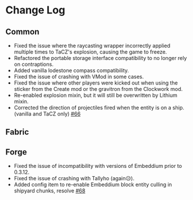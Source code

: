 # Change Log

## Common

- Fixed the issue where the raycasting wrapper incorrectly applied multiple times to TaCZ's explosion, causing the game to freeze.
- Refactored the portable storage interface compatibility to no longer rely on contraptions.
- Added vanilla lodestone compass compatibility.
- Fixed the issue of crashing with VMod in some cases.
- Fixed the issue where other players were kicked out when using the sticker from the Create mod or the gravitron from the Clockwork mod.
- Re-enabled explosion mixin, but it will still be overwritten by Lithium mixin.
- Corrected the direction of projectiles fired when the entity is on a ship. (vanilla and TaCZ only) [#66](https://github.com/xiewuzhiying/VS-Addition/issues/66)

## Fabric

## Forge

- Fixed the issue of incompatibility with versions of Embeddium prior to 0.3.12.
- Fixed the issue of crashing with Tallyho (again😥).
- Added config item to re-enable Embeddium block entity culling in shipyard chunks, resolve [#68](https://github.com/xiewuzhiying/VS-Addition/issues/68)